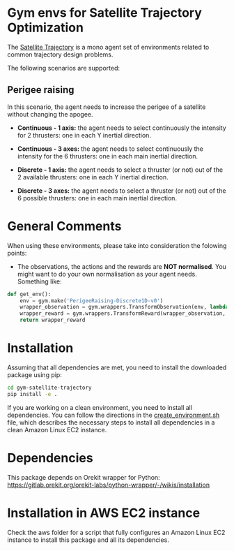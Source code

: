 # Gym envs for Satellite Trajectory Optimization

The [Satellite Trajectory](https://github.com/zampanteymedio/gym-satellite-trajectory) is a mono agent
set of environments related to common trajectory design problems.

The following scenarios are supported:

## Perigee raising

In this scenario, the agent needs to increase the perigee of a satellite without changing the apogee.

* __Continuous - 1 axis:__ the agent needs to select continuously the intensity for 2 thrusters: one in
each Y inertial direction.

* __Continuous - 3 axes:__ the agent needs to select continuously the intensity for the 6 thrusters: one
in each main inertial direction.

* __Discrete - 1 axis:__ the agent needs to select a thruster (or not) out of the 2 available thrusters:
one in each Y inertial direction.

* __Discrete - 3 axes:__ the agent needs to select a thruster (or not) out of the 6 possible thrusters:
one in each main inertial direction.

# General Comments
When using these environments, please take into consideration the folowing points:
- The observations, the actions and the rewards are __NOT normalised__. You might want to do your own
normalisation as your agent needs. Something like:
```python
def get_env():
    env = gym.make('PerigeeRaising-Discrete1D-v0')
    wrapper_observation = gym.wrappers.TransformObservation(env, lambda o: o / env.observation_space.high)
    wrapper_reward = gym.wrappers.TransformReward(wrapper_observation, lambda r: 1.e-5 * r)
    return wrapper_reward
```

# Installation

Assuming that all dependencies are met, you need to install the downloaded package using pip:

```bash
cd gym-satellite-trajectory
pip install -e .
```

If you are working on a clean environment, you need to install all dependencies. You can follow the
directions in the [create_environment.sh](aws/create_environment.sh) file, which describes the necessary steps to install all
dependencies in a clean Amazon Linux EC2 instance.

# Dependencies

This package depends on Orekit wrapper for Python:
https://gitlab.orekit.org/orekit-labs/python-wrapper/-/wikis/installation

# Installation in AWS EC2 instance

Check the aws folder for a script that fully configures an Amazon Linux EC2 instance to install this package
and all its dependencies.
